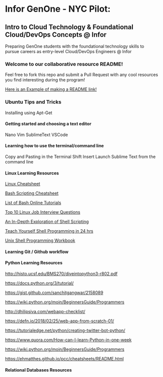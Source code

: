 # Infor GenOne - NYC Pilot: 
## Intro to Cloud Technology & Foundational Cloud/DevOps Concepts @ Infor
Preparing GenOne students with the foundational technology skills to pursue careers as entry-level Cloud/DevOps Engineers @ Infor


### Welcome to our collaborative resource README!

Feel free to fork this repo and submit a Pull Request with any cool resources you find interesting during the program! 

[Here is an Example of making a README link!](https://wwww.linkedin.com/in/cameronflowers13)

### Ubuntu Tips and Tricks

Installing using Apt-Get 


#### Getting started and choosing a text editor 

Nano
Vim
SublimeText
VSCode

#### Learning how to use the terminal/command line

Copy and Pasting in the Terminal
Shift Insert
Launch Sublime Text from the command line


#### Linux Learning Resources

[Linux Cheatsheet](https://files.fosswire.com/2007/08/fwunixref.pdf)

[Bash Scripting Cheatsheet](https://devhints.io/bash)

[List of Bash Online Tutorials](http://wiki.bash-hackers.org/scripting/tutoriallist)

[Top 10 Linux Job Interview Questions](https://www.youtube.com/watch?v=l0QGLMwR-lY)

[An In-Depth Exploration of Shell Scripting](http://www.iitk.ac.in/LDP/LDP/abs/abs-guide.pdf)

[Teach Yourself Shell Programming in 24 hrs](http://hero.lecturer.pens.ac.id/datahero/kuliah/konsepJaringan/Teach%20Yourself%20Shell%20Programming%20in%2024%20Hours.pdf)

[Unix Shell Programming Workbook](http://www.docs.is.ed.ac.uk/skills/documents/2630/2630.pdf)




#### Learning Git / Github workflow





#### Python Learning Resources

http://histo.ucsf.edu/BMS270/diveintopython3-r802.pdf

https://docs.python.org/3/tutorial/

https://gist.github.com/sanchitgangwar/2158089

https://wiki.python.org/moin/BeginnersGuide/Programmers

http://dhilipsiva.com/webapp-checklist/

https://defn.io/2018/02/25/web-app-from-scratch-01/

https://tutorialedge.net/python/creating-twitter-bot-python/

https://www.quora.com/How-can-I-learn-Python-in-one-week

https://wiki.python.org/moin/BeginnersGuide/Programmers

https://ehmatthes.github.io/pcc/cheatsheets/README.html



#### Relational Databases Resources


